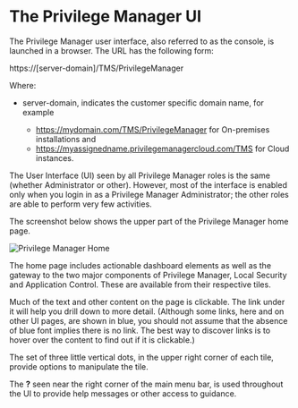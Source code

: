 [title]: # (The Privilege Manager UI)
[tags]: # (user interface,console,overview)
[priority]: # (2000)
# The Privilege Manager UI

The Privilege Manager user interface, also referred to as the console, is launched in a browser. The URL has the following form:

https://[server-domain]/TMS/PrivilegeManager

Where:

* server-domain, indicates the customer specific domain name, for example

  * https://mydomain.com/TMS/PrivilegeManager for On-premises installations and
  * https://myassignedname.privilegemanagercloud.com/TMS for Cloud instances.

The User Interface (UI) seen by all Privilege Manager roles is the same (whether Administrator or other). However, most of the interface is enabled only when you login in as a Privilege Manager Administrator; the other roles are able to perform very few activities.

The screenshot below shows the upper part of the Privilege Manager home page.

![Privilege Manager Home](images/home_20190408.png)

The home page includes actionable dashboard elements as well as the gateway to the two major components of Privilege Manager, Local Security and Application Control. These are available from their respective tiles.

Much of the text and other content on the page is clickable. The link under it will help you drill down to more detail. (Although some links, here and on other UI pages, are shown in blue, you should not assume that the absence of blue font implies there is no link. The best way to discover links is to hover over the content to find out if it is clickable.) 

The set of three little vertical dots, in the upper right corner of each tile, provide options to manipulate the tile. 

The __?__ seen near the right corner of the main menu bar, is used throughout the UI to provide help messages or other access to guidance.
